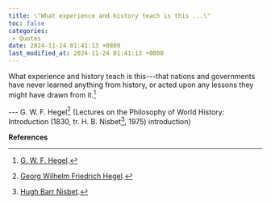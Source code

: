 ```yaml
---
title: \"What experience and history teach is this ...\"
toc: false
categories:
 - Quotes
date: 2024-11-24 01:41:13 +0800
last_modified_at: 2024-11-24 01:41:13 +0800
---
```


<div class="quote--left" markdown="1">

What experience and history teach is this---that nations and governments have never learned anything from history, or acted upon any lessons they might have drawn from it.[^1]

--- G. W. F. Hegel[^2] (Lectures on the Philosophy of World History: Introduction (1830, tr. H. B. Nisbet[^3], 1975) introduction)

</div>

**References**

[^1]: [G. W. F. Hegel](https://www.oxfordreference.com/display/10.1093/acref/9780191826719.001.0001/q-oro-ed4-00005305).
[^2]: [Georg Wilhelm Friedrich Hegel](https://en.wikipedia.org/wiki/Georg_Wilhelm_Friedrich_Hegel).
[^3]: [Hugh Barr Nisbet](https://en.wikipedia.org/wiki/Hugh_Barr_Nisbet).